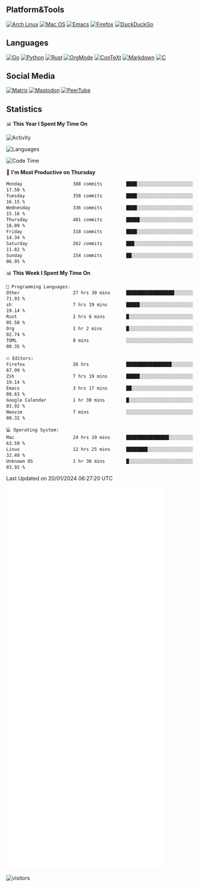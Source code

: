 ## Platform&Tools

[![Arch Linux](https://img.shields.io/badge/ArchLinux-1793D1?logo=arch-linux&logoColor=fff&style=flat-square)](https://archlinux.org/)
[![Mac OS](https://img.shields.io/badge/MacOS-000000?style=flat-square&logo=macos&logoColor=F0F0F0)](https://www.apple.com/macos/)
[![Emacs](https://img.shields.io/badge/Emacs-%237F5AB6.svg?&style=flat-square&logo=gnu-emacs&logoColor=white)](https://www.gnu.org/software/emacs/)
[![Firefox](https://img.shields.io/badge/Firefox-FF7139?style=flat-square&logo=Firefox-Browser&logoColor=white)](https://firefox.com/)
[![DuckDuckGo](https://img.shields.io/badge/DuckDuckGo-DE5833?style=flat-square&logo=DuckDuckGo&logoColor=white)](https://duckduckgo.com/)

## Languages

[![Go](https://img.shields.io/badge/Golang-%2300ADD8.svg?style=flat-square&logo=go&logoColor=white)](https://golang.org/)
[![Python](https://img.shields.io/badge/Python-3670A0?style=flat-square&logo=python&logoColor=ffdd54)](https://www.python.org/)
[![Rust](https://img.shields.io/badge/Rust-%23000000.svg?style=flat-square&logo=rust&logoColor=white)](https://www.rust-lang.org/)
[![OrgMode](https://img.shields.io/badge/OrgMode-%23000000.svg?style=flat-square&logo=org&logoColor=white)](https://orgmode.org/)
[![ConTeXt](https://img.shields.io/badge/ConTeXt-%23008080.svg?style=flat-square&logo=latex&logoColor=white)](https://contextgarden.net/)
[![Markdown](https://img.shields.io/badge/MarkDown-%23000000.svg?style=flat-square&logo=markdown&logoColor=white)](https://daringfireball.net/projects/markdown/)
[![C](https://img.shields.io/badge/C-%2300599C.svg?style=flat-square&logo=c&logoColor=white)](https://www.iso.org/standard/74528.html)

## Social Media
<!--[![Telegram](https://img.shields.io/badge/SteamedFish-2CA5E0?style=social&logo=telegram&logoColor=white)](https://t.me/SteamedFish)-->

[![Matrix](https://img.shields.io/badge/SteamedFish-2CA5E0?style=social&logo=matrix&logoColor=black)](https://matrix.to/#/@i:steamedfish.org)
[![Mastodon](https://img.shields.io/mastodon/follow/109596467238113271?domain=https%3A%2F%2Fmastodon.steamedfish.org%2F&style=social)](https://steamedfish.org/@SteamedFish)
[![PeerTube](https://img.shields.io/badge/PeerTube-23000000.svg?logo=peertube&style=social)](https://peertube.steamedfish.org/)

## Statistics


📊 **This Year I Spent My Time On** 

![Activity](https://wakatime.com/share/@SteamedFish/7529f30a-f1b7-40a4-8d09-e6d855cb7a13.png)

![Languages](https://wakatime.com/share/@SteamedFish/1c5e5366-0e9e-40d8-ac85-d630f61b69c6.svg)

<!--START_SECTION:waka-->
![Code Time](http://img.shields.io/badge/Code%20Time-3%2C486%20hrs%2048%20mins-blue)

📅 **I'm Most Productive on Thursday** 

```text
Monday                   388 commits         ████░░░░░░░░░░░░░░░░░░░░░   17.50 % 
Tuesday                  358 commits         ████░░░░░░░░░░░░░░░░░░░░░   16.15 % 
Wednesday                336 commits         ████░░░░░░░░░░░░░░░░░░░░░   15.16 % 
Thursday                 401 commits         █████░░░░░░░░░░░░░░░░░░░░   18.09 % 
Friday                   318 commits         ████░░░░░░░░░░░░░░░░░░░░░   14.34 % 
Saturday                 262 commits         ███░░░░░░░░░░░░░░░░░░░░░░   11.82 % 
Sunday                   154 commits         ██░░░░░░░░░░░░░░░░░░░░░░░   06.95 % 
```


📊 **This Week I Spent My Time On** 

```text
💬 Programming Languages: 
Other                    27 hrs 30 mins      ██████████████████░░░░░░░   71.93 % 
sh                       7 hrs 19 mins       █████░░░░░░░░░░░░░░░░░░░░   19.14 % 
Rust                     2 hrs 6 mins        █░░░░░░░░░░░░░░░░░░░░░░░░   05.50 % 
Org                      1 hr 2 mins         █░░░░░░░░░░░░░░░░░░░░░░░░   02.74 % 
TOML                     8 mins              ░░░░░░░░░░░░░░░░░░░░░░░░░   00.35 % 

🔥 Editors: 
Firefox                  26 hrs              █████████████████░░░░░░░░   67.99 % 
Zsh                      7 hrs 19 mins       █████░░░░░░░░░░░░░░░░░░░░   19.14 % 
Emacs                    3 hrs 17 mins       ██░░░░░░░░░░░░░░░░░░░░░░░   08.63 % 
Google Calendar          1 hr 30 mins        █░░░░░░░░░░░░░░░░░░░░░░░░   03.92 % 
Neovim                   7 mins              ░░░░░░░░░░░░░░░░░░░░░░░░░   00.32 % 

💻 Operating System: 
Mac                      24 hrs 19 mins      ████████████████░░░░░░░░░   63.59 % 
Linux                    12 hrs 25 mins      ████████░░░░░░░░░░░░░░░░░   32.49 % 
Unknown OS               1 hr 30 mins        █░░░░░░░░░░░░░░░░░░░░░░░░   03.92 % 
```


 Last Updated on 20/01/2024 06:27:20 UTC
<!--END_SECTION:waka-->


![Metrics](https://github.com/SteamedFish/SteamedFish/blob/master/github-metrics.svg)


![visitors](https://visitor-badge.laobi.icu/badge?page_id=SteamedFish.SteamedFish)
